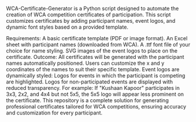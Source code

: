 WCA-Certificate-Generator is a Python script designed to automate the creation of WCA competition certificates of participation. This script customizes certificates by adding participant names, event logos, and dynamic font styles based on a provided template.

Requirements:
A basic certificate template (PDF or image format).
An Excel sheet with participant names (downloaded from WCA).
A .ttf font file of your choice for name styling.
SVG images of the event logos to place on the certificate.
Outcome:
All certificates will be generated with the participant names automatically positioned.
Users can customize the x and y coordinates of the names to suit their specific template.
Event logos are dynamically styled:
Logos for events in which the participant is competing are highlighted.
Logos for non-participated events are displayed with reduced transparency.
For example: If "Kushaan Kapoor" participates in 3x3, 2x2, and 4x4 but not 5x5, the 5x5 logo will appear less prominent on the certificate.
This repository is a complete solution for generating professional certificates tailored for WCA competitions, ensuring accuracy and customization for every participant.
